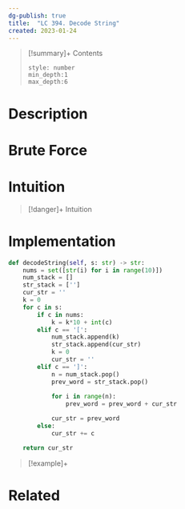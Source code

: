 ```yaml
---
dg-publish: true
title:  "LC 394. Decode String"
created: 2023-01-24
---
```


>[!summary]+ Contents
>```toc
>style: number
>min_depth:1
>max_depth:6
>```

# Description

# Brute Force
# Intuition

>[!danger]+ Intuition

# Implementation
```python
def decodeString(self, s: str) -> str:
	nums = set([str(i) for i in range(10)])
	num_stack = []
	str_stack = ['']
	cur_str = ''
	k = 0
	for c in s:
		if c in nums:
			k = k*10 + int(c)
		elif c == '[':
			num_stack.append(k)
			str_stack.append(cur_str)
			k = 0
			cur_str = ''
		elif c == ']':
			n = num_stack.pop()
			prev_word = str_stack.pop()
			
			for i in range(n):
				prev_word = prev_word + cur_str

			cur_str = prev_word
		else:
			cur_str += c

	return cur_str 
```

>[!example]+ 


# Related
